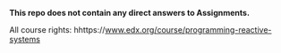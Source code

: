 **This repo does not contain any direct answers to Assignments.**

All course rights: hhttps://www.edx.org/course/programming-reactive-systems

